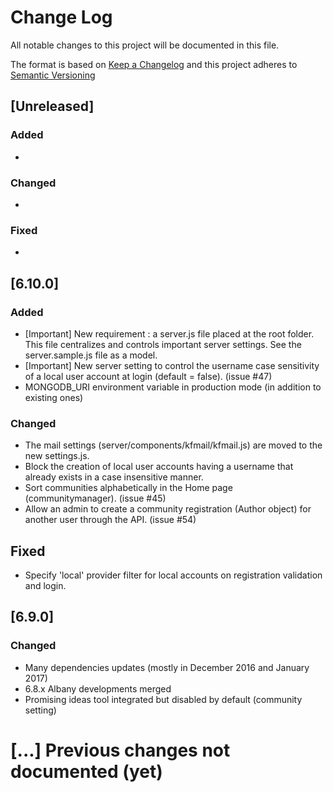 # Change Log
All notable changes to this project will be documented in this file.

The format is based on [Keep a Changelog](http://keepachangelog.com/)
and this project adheres to [Semantic Versioning](http://semver.org/)

## [Unreleased]
### Added
-

### Changed
-

### Fixed
-


## [6.10.0]
### Added
- [Important] New requirement : a server.js file placed at the root folder. This file centralizes and controls important server settings. See the server.sample.js file as a model.
- [Important] New server setting to control the username case sensitivity of a local user account at login (default = false). (issue #47)
- MONGODB_URI environment variable in production mode (in addition to existing ones)

### Changed
- The mail settings (server/components/kfmail/kfmail.js) are moved to the new settings.js.
- Block the creation of local user accounts having a username that already exists in a case insensitive manner.
- Sort communities alphabetically in the Home page (communitymanager). (issue #45)
- Allow an admin to create a community registration (Author object) for another user through the API. (issue #54)

## Fixed
- Specify 'local' provider filter for local accounts on registration validation and login.


## [6.9.0]
### Changed
- Many dependencies updates (mostly in December 2016 and January 2017)
- 6.8.x Albany developments merged
- Promising ideas tool integrated but disabled by default (community setting)


# [...] Previous changes not documented (yet)
